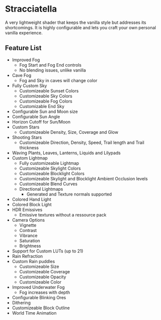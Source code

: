# Stracciatella
A very lightweight shader that keeps the vanilla style but addresses its shortcomings.
It is highly configurable and lets you craft your own personal vanilla experience.






## Feature List

- Improved Fog
  - Fog Start and Fog End controls
  - No blending issues, unlike vanilla
- Cave Fog
  - Fog and Sky in caves will change color
- Fully Custom Sky
  - Customizeable Sunset Colors
  - Customizeable Sky Colors
  - Customizeable Fog Colors
  - Customizable End Sky
- Configurable Sun and Moon size
- Configurable Sun Angle
- Horizon Cutoff for Sun/Moon
- Custom Stars
  - Customizeable Density, Size, Coverage and Glow
- Shooting Stars
  - Customizeable Direction, Density, Speed, Trail length and Trail thickness
- Waving Plants, Leaves, Lanterns, Liquids and Lilypads
- Custom Lightmap
  - Fully customizeable Lightmap
  - Customizeable Skylight Colors
  - Customizeable Blocklight Colors
  - Customizeable Skylight and Blocklight Ambient Occlusion levels
  - Customizeable Blend Curves
  - Directional Lightmaps
    - Generated and Texture normals supported
- Colored Hand Light
- Colored Block Light
- HDR Emissives
  - Emissive textures without a ressource pack
- Camera Options
  - Vignette
  - Contrast
  - Vibrance
  - Saturation
  - Brightness
- Support for Custom LUTs (up to 21)
- Rain Refraction
- Custom Rain puddles
  - Customizeable Size
  - Customizeable Coverage
  - Customizeable Opacity
  - Customizeable Color
- Improved Underwater Fog
  - Fog increases with depth
- Configurable Blinking Ores
- Dithering
- Customizeable Block Outline
- World Time Animation
